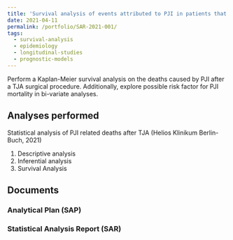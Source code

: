 ```yaml
---
title: 'Survival analysis of events attributed to PJI in patients that undergone TJA surgeries'
date: 2021-04-11
permalink: /portfolio/SAR-2021-001/
tags:
  - survival-analysis
  - epidemiology
  - longitudinal-studies
  - prognostic-models
---
```


Perform a Kaplan-Meier survival analysis on the deaths caused by PJI after a TJA surgical procedure.
Additionally, explore possible risk factor for PJI mortality in bi-variate analyses.

## Analyses performed

Statistical analysis of PJI related deaths after TJA (Helios Klinikum Berlin-Buch, 2021)

1. Descriptive analysis
1. Inferential analysis
1. Survival Analysis

## Documents

### Analytical Plan (SAP)

<!-- - [Online visualization][sapviz-v02] -->
<!-- - [Download][sappdf-v02] -->

<!-- - [Online visualization][sapviz-v01] -->
<!-- - [PDF][sappdf-v01] -->

### Statistical Analysis Report (SAR)

<!-- - [Online visualization][reportviz-v02] -->
<!-- - [Download][pdf-v02] -->

<!-- - [Online visualization][reportviz-v01] -->
<!-- - [PDF][pdf-v01] -->
